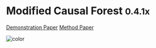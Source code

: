 <!-- _coverpage.md -->


# **M**odified **C**ausal **F**orest  <small>0.4.1x</small>




[Demonstration Paper](https://www.mdpi.com/1099-4300/24/8/1039)
[Method Paper](https://arxiv.org/abs/1812.09487)

![color](#f0f0f0)
